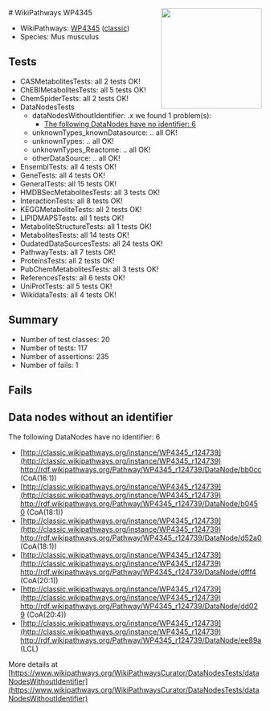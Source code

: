 <img style="float: right; width: 200px" src="https://upload.wikimedia.org/wikipedia/commons/thumb/8/83/Wplogo_with_text_500.png/640px-Wplogo_with_text_500.png" />
# WikiPathways WP4345

* WikiPathways: [WP4345](https://wikipathways.org/pathways/WP4345) ([classic](https://classic.wikipathways.org/instance/WP4345))
* Species: Mus musculus
## Tests
* CASMetabolitesTests: all 2 tests OK!
* ChEBIMetabolitesTests: all 5 tests OK!
* ChemSpiderTests: all 2 tests OK!
* DataNodesTests
    * dataNodesWithoutIdentifier: .x we found 1 problem(s):
        * [The following DataNodes have no identifier: 6](#d2d32fa5)
    * unknownTypes_knownDatasource: .. all OK!
    * unknownTypes: .. all OK!
    * unknownTypes_Reactome: .. all OK!
    * otherDataSource: .. all OK!
* EnsemblTests: all 4 tests OK!
* GeneTests: all 4 tests OK!
* GeneralTests: all 15 tests OK!
* HMDBSecMetabolitesTests: all 3 tests OK!
* InteractionTests: all 8 tests OK!
* KEGGMetaboliteTests: all 2 tests OK!
* LIPIDMAPSTests: all 1 tests OK!
* MetaboliteStructureTests: all 1 tests OK!
* MetabolitesTests: all 14 tests OK!
* OudatedDataSourcesTests: all 24 tests OK!
* PathwayTests: all 7 tests OK!
* ProteinsTests: all 2 tests OK!
* PubChemMetabolitesTests: all 3 tests OK!
* ReferencesTests: all 6 tests OK!
* UniProtTests: all 5 tests OK!
* WikidataTests: all 4 tests OK!


## Summary

* Number of test classes: 20
* Number of tests: 117
* Number of assertions: 235
* Number of fails: 1

## Fails

<a name="d2d32fa5" />

## Data nodes without an identifier

The following DataNodes have no identifier: 6

* [http://classic.wikipathways.org/instance/WP4345_r124739](http://classic.wikipathways.org/instance/WP4345_r124739) http://rdf.wikipathways.org/Pathway/WP4345_r124739/DataNode/bb0cc (CoA(16:1))
* [http://classic.wikipathways.org/instance/WP4345_r124739](http://classic.wikipathways.org/instance/WP4345_r124739) http://rdf.wikipathways.org/Pathway/WP4345_r124739/DataNode/b0450 (CoA(18:1))
* [http://classic.wikipathways.org/instance/WP4345_r124739](http://classic.wikipathways.org/instance/WP4345_r124739) http://rdf.wikipathways.org/Pathway/WP4345_r124739/DataNode/d52a0 (CoA(18:1))
* [http://classic.wikipathways.org/instance/WP4345_r124739](http://classic.wikipathways.org/instance/WP4345_r124739) http://rdf.wikipathways.org/Pathway/WP4345_r124739/DataNode/dfff4 (CoA(20:1))
* [http://classic.wikipathways.org/instance/WP4345_r124739](http://classic.wikipathways.org/instance/WP4345_r124739) http://rdf.wikipathways.org/Pathway/WP4345_r124739/DataNode/dd029 (CoA(20:4))
* [http://classic.wikipathways.org/instance/WP4345_r124739](http://classic.wikipathways.org/instance/WP4345_r124739) http://rdf.wikipathways.org/Pathway/WP4345_r124739/DataNode/ee89a (LCL)


More details at [https://www.wikipathways.org/WikiPathwaysCurator/DataNodesTests/dataNodesWithoutIdentifier](https://www.wikipathways.org/WikiPathwaysCurator/DataNodesTests/dataNodesWithoutIdentifier)

